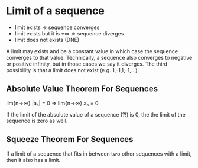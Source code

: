 # Limit of a sequence

- limit exists ⇒ sequence converges
- limit exists but it is ±∞ ⇒ sequence diverges
- limit does not exists (DNE)

A limit may exists and be a constant value in which case the sequence converges to that value. Technically, a sequence also converges to negative or positive infinity, but in those cases we say it diverges. The third possibility is that a limit does not exist (e.g. 1,-1,1,-1,…).

## Absolute Value Theorem For Sequences

lim{n→∞} |aₙ| = 0 ⇒ lim{n→∞} aₙ = 0

If the limit of the absolute value of a sequence (?!) is 0, the the limit of the sequence is zero as well.

## Squeeze Theorem For Sequences

If a limit of a sequence that fits in between two other sequences with a limit, then it also has a limit.
